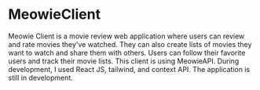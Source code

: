 # MeowieClient
Meowie Client is a movie review web application where users can review and rate movies they've watched. They can also create lists of movies they want to watch and share them with others. Users can follow their favorite users and track their movie lists.
This client is using MeowieAPI.
During development, I used React JS, tailwind, and context API. 
The application is still in development.


